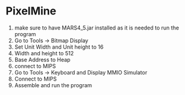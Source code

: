 # PixelMine
1. make sure to have MARS4_5.jar installed as it is needed to run the program
2. Go to Tools -> Bitmap Display
3. Set Unit Width and Unit height to 16
4. Width and height to 512
5. Base Address to Heap
6. connect to MIPS
7. Go to Tools -> Keyboard and Display MMIO Simulator
8. Connect to MIPS
9. Assemble and run the program
